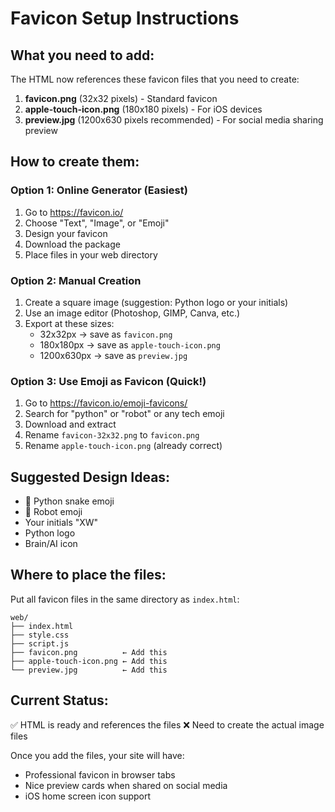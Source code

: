 # Favicon Setup Instructions

## What you need to add:

The HTML now references these favicon files that you need to create:

1. **favicon.png** (32x32 pixels) - Standard favicon
2. **apple-touch-icon.png** (180x180 pixels) - For iOS devices
3. **preview.jpg** (1200x630 pixels recommended) - For social media sharing preview

## How to create them:

### Option 1: Online Generator (Easiest)

1. Go to https://favicon.io/
2. Choose "Text", "Image", or "Emoji"
3. Design your favicon
4. Download the package
5. Place files in your web directory

### Option 2: Manual Creation

1. Create a square image (suggestion: Python logo or your initials)
2. Use an image editor (Photoshop, GIMP, Canva, etc.)
3. Export at these sizes:
   - 32x32px → save as `favicon.png`
   - 180x180px → save as `apple-touch-icon.png`
   - 1200x630px → save as `preview.jpg`

### Option 3: Use Emoji as Favicon (Quick!)

1. Go to https://favicon.io/emoji-favicons/
2. Search for "python" or "robot" or any tech emoji
3. Download and extract
4. Rename `favicon-32x32.png` to `favicon.png`
5. Rename `apple-touch-icon.png` (already correct)

## Suggested Design Ideas:

- 🐍 Python snake emoji
- 🤖 Robot emoji
- Your initials "XW"
- Python logo
- Brain/AI icon

## Where to place the files:

Put all favicon files in the same directory as `index.html`:

```
web/
├── index.html
├── style.css
├── script.js
├── favicon.png          ← Add this
├── apple-touch-icon.png ← Add this
└── preview.jpg          ← Add this
```

## Current Status:

✅ HTML is ready and references the files
❌ Need to create the actual image files

Once you add the files, your site will have:

- Professional favicon in browser tabs
- Nice preview cards when shared on social media
- iOS home screen icon support
